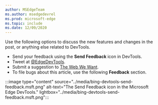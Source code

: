 ```yaml
---
author: MSEdgeTeam
ms.author: msedgedevrel
ms.prod: microsoft-edge
ms.topic: include
ms.date: 12/09/2020
---
```

Use the following options to discuss the new features and changes in the post, or anything else related to DevTools.

*   Send your feedback using the **Send Feedback** icon in DevTools.
*   Tweet at [@EdgeDevTools][PostTweetEdgeDevTools].
*   Submit a suggestion to [The Web We Want][TheWebWeWant].
*   To file bugs about this article, use the following **Feedback** section.

:::image type="content" source="../media/bing-devtools-send-feedback.msft.png" alt-text="The Send Feedback icon in the Microsoft Edge DevTools." lightbox="../media/bing-devtools-send-feedback.msft.png":::


<!-- links -->
[PostTweetEdgeDevTools]: https://twitter.com/intent/tweet?text=@EdgeDevTools "@EdgeDevTools | Post a Tweet"

[EdgeDevToolsTwitterAccount]: https://twitter.com/EdgeDevTools "@EdgeDevTools Twitter account"

[GitHubMicrosoftDocsEdgeDeveloperNewIssue]: https://github.com/MicrosoftDocs/edge-developer/issues/new?title=[DevTools%20Docs%20Feedback] "New Issue - MicrosoftDocs/edge-developer - GitHub"

[TheWebWeWant]: https://webwewant.fyi "The Web We Want"
